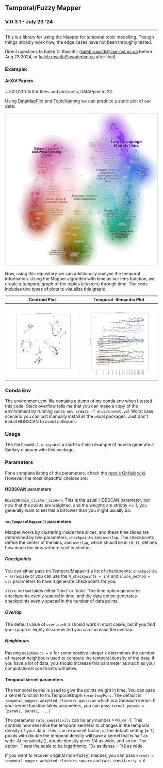## Temporal/Fuzzy Mapper
### V.0.3.1 - July 23 '24
-----------------------------------------------
This is a library for using the Mapper for temporal topic modelling. Though things broadly work now, the edge cases have not been throughly tested.

Direct questions to Kaleb D. Ruscitti; (kaleb.ruscitti@cse-cst.gc.ca before Aug 23 2024, or kaleb.ruscitti@uwaterloo.ca after that).

### Example:
#### ArXiV Papers 
~ 500,000 ArXiV titles and abstracts, UMAPped to 2D.

Using [DataMapPlot](https://github.com/tutteinstitute/datamapplot) and [TopicNaming](https://github.com/tutteinstitute/topicnaming) we can produce a static plot of our data:

![A DataMapPlot of ArXiV papers](./doc/arxiv_static.png "A DataMapPlot of ArXiV Papers")

Now, using this repository we can additionally analyse the temporal information. Using the Mapper algorithm with time as our 
lens function, we create a *temporal graph* of the topics (clusters) through time. The code includes two types of plots
to visualize this graph:

Centroid Plot             |  Temporal-Semantic Plot
:-------------------------:|:-------------------------:
![](./doc/arxiv_centroids.png)  |  ![](./doc/arxiv_time.png)

### Conda Env
The environment.yml file contains a dump of my conda env when I tested this code. 
Stack overflow tells me that you can make a copy of the environment by running 
`conda env create -f environment.yml`
Worst case scenario you can just manually install all the usual packages. Just don't install HDBSCAN to 
avoid collisions.

### Usage
The file `DemoV0.2.x.ipynb` is a start-to-finish example of how to generate a Sankey diagram with this package.

### Parameters
For a complete listing of the parameters, check the [repo's GitHub wiki](https://github.com/TutteInstitute/temporal-mapper/wiki/API-Reference). 
However, the most impactful choices are:

#### HDBSCAN parameters

`HDBSCAN(min_cluster_size=n)`
This is the usual HDBSCAN parameter, but now that the points are weighted, and the weights are strictly <= 1, 
you generally want to set this a bit lower than you might usually do.

#### `tm.TemporalMapper()` parameters
Mapper works by clustering inside time slices, and these time slices are determined by two parameters, `checkpoints` and
`overlap`. The checkpoints define the center of the bins, and `overlap`, which should lie in `(0,1)`, defines how much
the bins will intersect eachother.

##### Checkpoints
You can either pass tm.TemporalMapper() a list of checkpoints;  `checkpoints = arrayLike`
or you can use the `N_checkpoints = int` and `slice_method = str` parameters to have it generate checkpoints for you.

`slice-method` takes either 'time' or 'data'. The time option generates checkpoints evenly spaced in time, and the data
option generates checkpoints evenly spaced in the number of data points.

##### Overlap
The default value of `overlap=0.5` should work in most cases, but if you find your graph is highly disconnected you can
increase the overlap.


##### Neighbours
Passing `neighbours = k` for some positive integer `k` determines the number of nearest neighbours used to compute the
temporal density of the data. If you have a lot of data, you should increase this parameter as much as your computational
constraints will allow.

#### Temporal kernel parameters 
The temporal kernel is used to give the points weight in time. You can pass a kernel function to tm.TemporalGraph
`kernel=myFunc`. The default is `temporal_mapper.weighted_clusters.gaussian` which is a Gaussian kernel. If your kernel
function takes parameters, you can pass `kernel_params = (param1, param2, ...)`

The parameter `rate_sensitivity` can be any number >=0, or -1. This controls how sensitive the temporal kernel is to 
changes in the temporal density of your data. This is an exponent factor; at the default setting (= 1.) points
with double the temporal density will have a kernel that is half as wide. At sensitivity 2, double density gives 1/4 as 
wide, and so on. The option -1 sets the scale to be logarithmic; 10x as dense = 1/2 as wide.

If you want to recover original (non-fuzzy) mapper, you can pass `kernel = temporal_mapper.weighted_clusters.square` and 
`rate_sensitivity = 0`.
